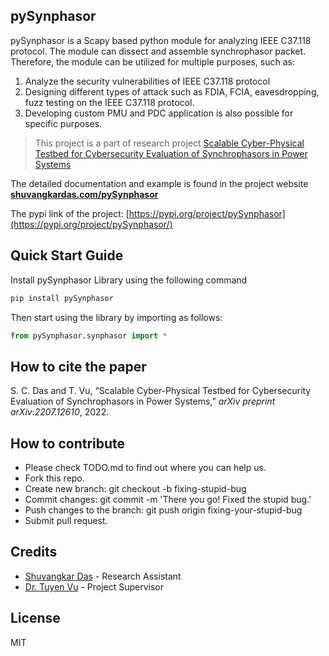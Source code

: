 
## pySynphasor
pySynphasor is a Scapy based python module for analyzing IEEE C37.118 protocol. The module can dissect and assemble synchrophasor packet. Therefore, the module can be utilized for  multiple purposes, such as:
1. Analyze the security vulnerabilities of IEEE C37.118 protocol 
2. Designing different types of attack such as FDIA, FCIA, eavesdropping, fuzz testing on the IEEE C37.118 protocol. 
3. Developing custom PMU and PDC application is also possible for specific purposes. 

>This project is a part of research project [Scalable Cyber-Physical Testbed for Cybersecurity Evaluation of Synchrophasors in Power Systems](https://arxiv.org/abs/2207.12610)

The detailed documentation and example is found  in the project website  **[shuvangkardas.com/pySynphasor](https://shuvangkardas.com/pySynphasor/)**

The pypi link of the project: [https://pypi.org/project/pySynphasor](https://pypi.org/project/pySynphasor/)

## Quick Start Guide
Install pySynphasor Library using the following command
```python
pip install pySynphasor
```

Then start using the library by importing as follows: 
```python
from pySynphasor.synphasor import *
```


## How to cite the paper
S. C. Das and T. Vu, “Scalable Cyber-Physical Testbed for Cybersecurity Evaluation of Synchrophasors in Power Systems,” _arXiv preprint arXiv:2207.12610_, 2022.

## How to contribute
- Please check TODO.md to find out where you can help us.
- Fork this repo.
- Create new branch: git checkout -b fixing-stupid-bug
- Commit changes: git commit -m 'There you go! Fixed the  stupid bug.'
- Push changes to the branch: git push origin fixing-your-stupid-bug
- Submit pull request.

## Credits
- [Shuvangkar Das](https://www.linkedin.com/in/shuvangkar/) - Research Assistant
- [Dr. Tuyen Vu](https://scholar.google.com/citations?user=xdlXvLUAAAAJ&hl=en) - Project Supervisor
 
## License
MIT

